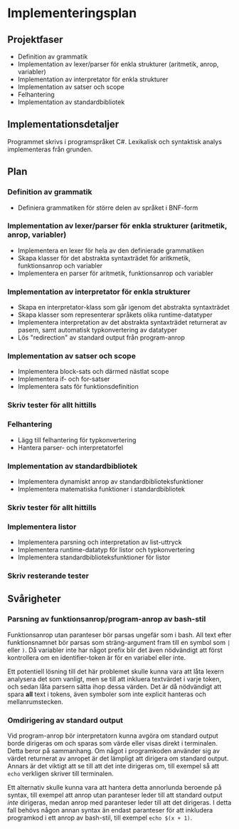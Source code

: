 # Implementeringsplan

## Projektfaser

* Definition av grammatik
* Implementation av lexer/parser för enkla strukturer (aritmetik, anrop, variabler)
* Implementation av interpretator för enkla strukturer
* Implementation av satser och scope
* Felhantering
* Implementation av standardbibliotek

## Implementationsdetaljer

Programmet skrivs i programspråket C#. Lexikalisk och syntaktisk analys
implementeras från grunden.

## Plan

### Definition av grammatik
* Definiera grammatiken för större delen av språket i BNF-form

### Implementation av lexer/parser för enkla strukturer (aritmetik, anrop, variabler)
* Implementera en lexer för hela av den definierade grammatiken
* Skapa klasser för det abstrakta syntaxträdet för aritkmetik, funktionsanrop och variabler
* Implementera en parser för aritmetik, funktionsanrop och variabler

### Implementation av interpretator för enkla strukturer
* Skapa en interpretator-klass som går igenom det abstrakta syntaxträdet
* Skapa klasser som representerar språkets olika runtime-datatyper
* Implementera interpretation av det abstrakta syntaxträdet returnerat av pasern,
  samt automatisk typkonvertering av datatyper
* Lös "redirection" av standard output från program-anrop

### Implementation av satser och scope
* Implementera block-sats och därmed nästlat scope
* Implementera if- och for-satser
* Implementera sats för funktionsdefinition

### Skriv tester för allt hittills

### Felhantering
* Lägg till felhantering för typkonvertering
* Hantera parser- och interpretatorfel

### Implementation av standardbibliotek
* Implementera dynamiskt anrop av standardbiblioteksfunktioner
* Implementera matematiska funktioner i standardbibliotek

### Skriv tester för allt hittills

### Implementera listor
* Implementera parsning och interpretation av list-uttryck
* Implementera runtime-datatyp för listor och typkonvertering
* Implementera standardbiblioteksfunktioner för listor

### Skriv resterande tester

## Svårigheter
### Parsning av funktionsanrop/program-anrop av bash-stil
Funktionsanrop utan paranteser bör parsas ungefär som i bash. All text efter
funktionsnamnet bör parsas som sträng-argument fram till en symbol som `|`
eller `)`. Då variabler inte har något prefix blir det även nödvändigt att 
först kontrollera om en identifier-token är för en variabel eller inte.

Ett potentiell lösning till det här problemet skulle kunna vara att låta
lexern analysera det som vanligt, men se till att inkluera textvärdet i
varje token, och sedan låta parsern sätta ihop dessa värden. Det är då
nödvändigt att spara **all** text i tokens, även symboler som inte
explicit hanteras och mellanrumstecken.

### Omdirigering av standard output
Vid program-anrop bör interpretatorn kunna avgöra om standard output borde
dirigeras om och sparas som värde eller visas direkt i terminalen. Detta
beror på sammanhang. Om något i programkoden använder sig av värdet
returnerat av anropet är det lämpligt att dirigera om standard output.
Annars är det viktigt att se till att det inte dirigeras om, till exempel
så att `echo` verkligen skriver till terminalen.

Ett alternativ skulle kunna vara att hantera detta annorlunda beroende på
syntax, till exempel att anrop utan paranteser leder till att standard
output *inte* dirigeras, medan anrop med paranteser leder till att det
dirigeras. I detta fall behövs någon annan syntax än endast paranteser för
att inkludera programkod i ett anrop av bash-stil, till exempel
`echo $(x + 1)`.